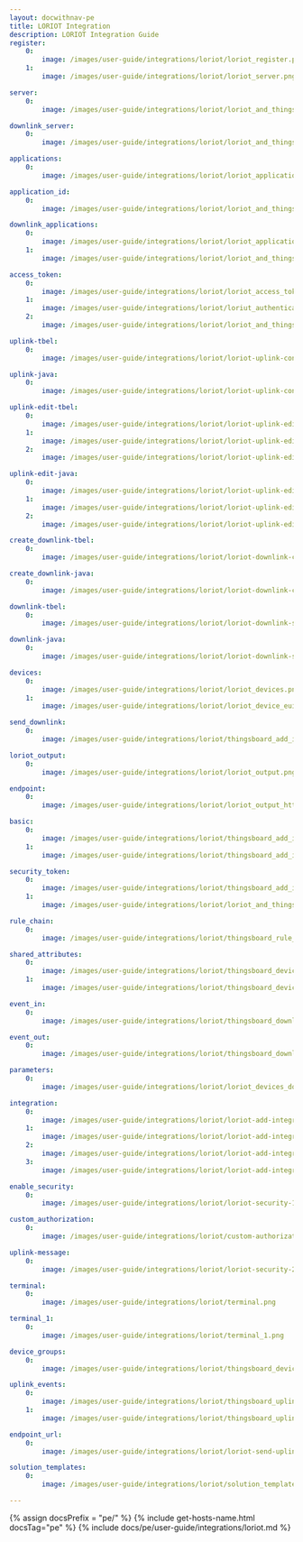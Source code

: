 ```yaml
---
layout: docwithnav-pe 
title: LORIOT Integration 
description: LORIOT Integration Guide 
register:
    0:
        image: /images/user-guide/integrations/loriot/loriot_register.png 
    1:
        image: /images/user-guide/integrations/loriot/loriot_server.png

server:
    0:
        image: /images/user-guide/integrations/loriot/loriot_and_thingsboard_integration_server_1.png

downlink_server:
    0:
        image: /images/user-guide/integrations/loriot/loriot_and_thingsboard_integration_server.png

applications:
    0:
        image: /images/user-guide/integrations/loriot/loriot_applications.png

application_id:
    0:
        image: /images/user-guide/integrations/loriot/loriot_and_thingsboard_integration_application_id_1.png 

downlink_applications:
    0:
        image: /images/user-guide/integrations/loriot/loriot_applications.png
    1:
        image: /images/user-guide/integrations/loriot/loriot_and_thingsboard_integration_application_id.png

access_token:
    0:
        image: /images/user-guide/integrations/loriot/loriot_access_tokens.png
    1:
        image: /images/user-guide/integrations/loriot/loriut_authentication_tokens.png
    2:
        image: /images/user-guide/integrations/loriot/loriot_and_thingsboard_integration_application_access_token.png

uplink-tbel:
    0:
        image: /images/user-guide/integrations/loriot/loriot-uplink-converters-1-tbel-pe.png

uplink-java:
    0:
        image: /images/user-guide/integrations/loriot/loriot-uplink-converters-1-java-pe.png

uplink-edit-tbel:
    0:
        image: /images/user-guide/integrations/loriot/loriot-uplink-edit-mode-tbel-1-pe.png
    1:
        image: /images/user-guide/integrations/loriot/loriot-uplink-edit-mode-tbel-2-pe.png
    2:
        image: /images/user-guide/integrations/loriot/loriot-uplink-edit-mode-tbel-3-pe.png

uplink-edit-java:
    0:
        image: /images/user-guide/integrations/loriot/loriot-uplink-edit-mode-java-1-pe.png 
    1:
        image: /images/user-guide/integrations/loriot/loriot-uplink-edit-mode-java-2-pe.png
    2:
        image: /images/user-guide/integrations/loriot/loriot-uplink-edit-mode-java-3-pe.png

create_downlink-tbel:
    0:
        image: /images/user-guide/integrations/loriot/loriot-downlink-converters-1-tbel-pe.png

create_downlink-java:
    0:
        image: /images/user-guide/integrations/loriot/loriot-downlink-converters-1-java-pe.png

downlink-tbel:
    0:
        image: /images/user-guide/integrations/loriot/loriot-downlink-save-changes-tbel-1-pe.png

downlink-java:
    0:
        image: /images/user-guide/integrations/loriot/loriot-downlink-save-changes-java-1-pe.png

devices:
    0:
        image: /images/user-guide/integrations/loriot/loriot_devices.png
    1:
        image: /images/user-guide/integrations/loriot/loriot_device_eui.png

send_downlink:
    0:
        image: /images/user-guide/integrations/loriot/thingsboard_add_integration_send_downlink.png

loriot_output:
    0:
        image: /images/user-guide/integrations/loriot/loriot_output.png

endpoint:
    0:
        image: /images/user-guide/integrations/loriot/loriot_output_http_push.png

basic:
    0:
        image: /images/user-guide/integrations/loriot/thingsboard_add_integration_output_basic.png
    1:
        image: /images/user-guide/integrations/loriot/thingsboard_add_integration_output_basic_email_and_password.png

security_token:
    0:
        image: /images/user-guide/integrations/loriot/thingsboard_add_integration_output_security_token.png
    1:
        image: /images/user-guide/integrations/loriot/loriot_and_thingsboard_output_security_token_session.png

rule_chain:
    0:
        image: /images/user-guide/integrations/loriot/thingsboard_rule_chain_integration_downlink.png

shared_attributes:
    0:
        image: /images/user-guide/integrations/loriot/thingsboard_devices_all_shared_attributes.png
    1:
        image: /images/user-guide/integrations/loriot/thingsboard_devices_all_shared_attributes_update.png

event_in:
    0:
        image: /images/user-guide/integrations/loriot/thingsboard_downlink_converter_events_in.png

event_out:
    0:
        image: /images/user-guide/integrations/loriot/thingsboard_downlink_converter_events_out.png

parameters:
    0:
        image: /images/user-guide/integrations/loriot/loriot_devices_downlink_queue.png

integration:
    0:
        image: /images/user-guide/integrations/loriot/loriot-add-integration-1-pe.png
    1:
        image: /images/user-guide/integrations/loriot/loriot-add-integration-2-pe.png
    2:
        image: /images/user-guide/integrations/loriot/loriot-add-integration-3-pe.png
    3:
        image: /images/user-guide/integrations/loriot/loriot-add-integration-4-pe.png

enable_security:
    0:
        image: /images/user-guide/integrations/loriot/loriot-security-1-pe.png

custom_authorization:
    0:
        image: /images/user-guide/integrations/loriot/custom-authorization-pe.png

uplink-message:
    0:
        image: /images/user-guide/integrations/loriot/loriot-security-2-pe.png

terminal:
    0:
        image: /images/user-guide/integrations/loriot/terminal.png

terminal_1:
    0:
        image: /images/user-guide/integrations/loriot/terminal_1.png

device_groups:
    0:
        image: /images/user-guide/integrations/loriot/thingsboard_devices_all_attributes.png

uplink_events:
    0:
        image: /images/user-guide/integrations/loriot/thingsboard_uplink_converter_events_in.png
    1:
        image: /images/user-guide/integrations/loriot/thingsboard_uplink_converter_events_out.png

endpoint_url:
    0:
        image: /images/user-guide/integrations/loriot/loriot-send-uplink-message-1-pe.png

solution_templates:
    0:
        image: /images/user-guide/integrations/loriot/solution_templates.png

---
```

{% assign docsPrefix = "pe/" %}
{% include get-hosts-name.html docsTag="pe" %}
{% include docs/pe/user-guide/integrations/loriot.md %}

